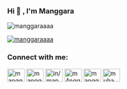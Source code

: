 ### Hi 👋 , I'm Manggara


<p><img src="https://github-readme-stats.vercel.app/api?username=manggaraaaa&show_icons=true&theme=onedark&locale=en" alt="manggaraaaa" /></p>


<p><a href="https://github.com/ryo-ma/github-profile-trophy"><img src="https://github-profile-trophy.vercel.app/?username=manggaraaaa" alt="manggaraaaa" /></a></p>

<!--
### Support me on:

- 👉 🇮🇩 [Trakteer](https://trakteer.id/manggaraaaa?utm_source=github)
- 👉 🌍 [BuyMeACoffe](https://www.buymeacoffee.com/manggaraaaa?utm_source=github)
- 👉 🌍 [Paypal](https://www.paypal.me/manggaraaaa?utm_source=github)
- 👉 🌍 [Ko-Fi](https://ko-fi.com/manggaraaaa)
-->

### Connect with me:

<p align="left">
<a href="https://twitter.com/manggaraaaa" target="blank"><img align="center" src="https://cdn.jsdelivr.net/npm/simple-icons@3.0.1/icons/twitter.svg" alt="manggaraaaa" height="30" width="40" /></a>
<a href="https://fb.com/manggaraaaa" target="blank"><img align="center" src="https://cdn.jsdelivr.net/npm/simple-icons@3.0.1/icons/facebook.svg" alt="manggaraaaa" height="30" width="40" /></a>
<a href="https://linkedin.com/in/manggaraaaa" target="blank"><img align="center" src="https://cdn.jsdelivr.net/npm/simple-icons@3.0.1/icons/linkedin.svg" alt="in/manggaraaaa" height="30" width="40" /></a>
<a href="https://instagram.com/m4nggaraaaa" target="blank"><img align="center" src="https://cdn.jsdelivr.net/npm/simple-icons@3.0.1/icons/instagram.svg" alt="m4nggaraaaa" height="30" width="40" /></a>
<a href="https://medium.com/@manggaraaaa" target="blank"><img align="center" src="https://cdn.jsdelivr.net/npm/simple-icons@3.0.1/icons/medium.svg" alt="manggaraaaa" height="30" width="40" /></a>
<a href="https://soundcloud.com/muhammad-ari-anggara" target="blank"><img align="center" src="https://cdn.jsdelivr.net/npm/simple-icons@3.0.1/icons/soundcloud.svg" alt="muhammad-ari-anggara" height="30" width="40" /></a>
<!--
<a href="/https://manggaraaaa.space/rss.xml" target="blank"><img align="center" src="https://cdn.jsdelivr.net/npm/simple-icons@3.0.1/icons/rss.svg" alt="https://manggaraaaa.space/rss.xml" height="30" width="40" /></a>
-->
</p>

<!--
**manggaraaaa/manggaraaaa** is a ✨ _special_ ✨ repository because its `README.md` (this file) appears on your GitHub profile.

Here are some ideas to get you started:

- 🔭 I’m currently working on ...
- 🌱 I’m currently learning ...
- 👯 I’m looking to collaborate on ...
- 🤔 I’m looking for help with ...
- 💬 Ask me about ...
- 📫 How to reach me: ...
- 😄 Pronouns: ...
- ⚡ Fun fact: ...
-->
